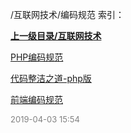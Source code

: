 /互联网技术/编码规范 索引：


**[上一级目录/互联网技术](/互联网技术/index.md)**

[PHP编码规范](/互联网技术/编码规范/PHP编码规范.md)

[代码整洁之道-php版](/互联网技术/编码规范/代码整洁之道-php版.md)

[前端编码规范](/互联网技术/编码规范/前端编码规范.md)


<font size=2 color='grey'> 2019-04-03 15:54 </font>